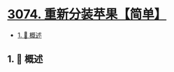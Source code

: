# [3074. 重新分装苹果【简单】](https://github.com/tnotesjs/TNotes.leetcode/tree/main/notes/3074.%20%E9%87%8D%E6%96%B0%E5%88%86%E8%A3%85%E8%8B%B9%E6%9E%9C%E3%80%90%E7%AE%80%E5%8D%95%E3%80%91)

<!-- region:toc -->

- [1. 📝 概述](#1--概述)

<!-- endregion:toc -->

## 1. 📝 概述
